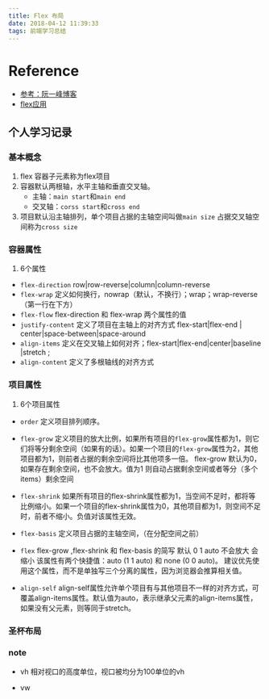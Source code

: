 ```yaml
---
title: Flex 布局
date: 2018-04-12 11:39:33
tags: 前端学习总结
---
```


# Reference

- [参考：阮一峰博客](http://www.ruanyifeng.com/blog/2015/07/flex-grammar.html?^%$)
- [flex应用](http://www.ruanyifeng.com/blog/2015/07/flex-examples.html)


## 个人学习记录

### 基本概念

1. flex 容器子元素称为flex项目
2. 容器默认两根轴，水平主轴和垂直交叉轴。
    - 主轴：`main start`和`main end`
    - 交叉轴：`corss start`和`cross end`
3. 项目默认沿主轴排列，单个项目占据的主轴空间叫做`main size` 占据交叉轴空间称为`cross size`

### 容器属性

1. 6个属性
  - `flex-direction`   row|row-reverse|column|column-reverse
  - `flex-wrap` 定义如何换行，nowrap（默认，不换行）；wrap；wrap-reverse（第一行在下方）
  - `flex-flow` flex-direction 和 flex-wrap 两个属性的值
  - `justify-content` 定义了项目在主轴上的对齐方式 flex-start|flex-end | center|space-between|space-around
  - `align-items` 定义在交叉轴上如何对齐；flex-start|flex-end|center|baseline |stretch ;
  - `align-content`  定义了多根轴线的对齐方式

### 项目属性

1. 6个项目属性

  - `order` 定义项目排列顺序。

  - `flex-grow` 定义项目的放大比例，如果所有项目的`flex-grow`属性都为1，则它们将等分剩余空间（如果有的话）。如果一个项目的`flex-grow`属性为2，其他项目都为1，则前者占据的剩余空间将比其他项多一倍。 flex-grow 默认为0，如果存在剩余空间，也不会放大。值为1 则自动占据剩余空间或者等分（多个items）剩余空间

  - `flex-shrink` 如果所有项目的flex-shrink属性都为1，当空间不足时，都将等比例缩小。如果一个项目的flex-shrink属性为0，其他项目都为1，则空间不足时，前者不缩小。负值对该属性无效。

  - `flex-basis` 定义项目占据的主轴空间，（在分配空间之前）

  - `flex` flex-grow ,flex-shrink 和 flex-basis 的简写  默认 0 1 auto 不会放大 会缩小
    该属性有两个快捷值：auto (1 1 auto) 和 none (0 0 auto)。
    建议优先使用这个属性，而不是单独写三个分离的属性，因为浏览器会推算相关值。

  - `align-self` align-self属性允许单个项目有与其他项目不一样的对齐方式，可覆盖align-items属性。默认值为auto，表示继承父元素的align-items属性，如果没有父元素，则等同于stretch。


### 圣杯布局


### note

- vh  相对视口的高度单位，视口被均分为100单位的vh
- vw  

  ​










